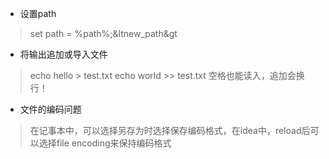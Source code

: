 - 设置path
> set path = %path%;&ltnew_path&gt

- 将输出追加或导入文件
> echo hello > test.txt
> echo world >> test.txt
> 空格也能读入，追加会换行！

- 文件的编码问题
> 在记事本中，可以选择另存为时选择保存编码格式，在idea中，reload后可以选择file encoding来保持编码格式

